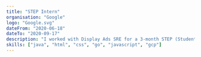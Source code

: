 ```yaml
---
title: "STEP Intern"
organisation: "Google"
logo: "Google.svg"
dateFrom: "2020-06-18"
dateTo: "2020-09-17"
description: "I worked with Display Ads SRE for a 3-month STEP (Student Training in Engineering Program) Internship. During this internship, I created an accessible online testing platform to be used for online exams that allowed students to customise the styling and enable Text to Speech and Speech to text services to help with accessibility."
skills: ["java", "html", "css", "go", "javascript", "gcp"]
---
```

